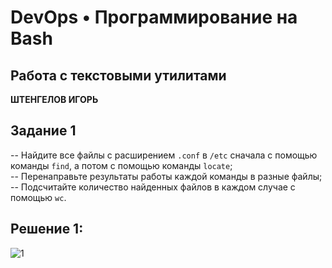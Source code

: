 
# DevOps • Программирование на Bash
## Работа с текстовыми утилитами
__ШТЕНГЕЛОВ ИГОРЬ__

## Задание 1
-- Найдите все файлы с расширением `.conf` в `/etc` сначала с помощью команды `find`, а потом с помощью команды `locate`;  
-- Перенаправьте результаты работы каждой команды в разные файлы;  
-- Подсчитайте количество найденных файлов в каждом случае с помощью `wc`.  

## Решение 1:  
![1](./images/_2_1.png)  
